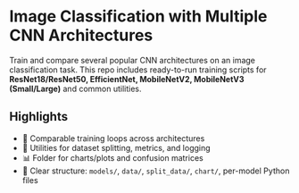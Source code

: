 # Image Classification with Multiple CNN Architectures

Train and compare several popular CNN architectures on an image classification task. This repo includes ready-to-run training scripts for **ResNet18/ResNet50, EfficientNet, MobileNetV2, MobileNetV3 (Small/Large)** and common utilities.

## Highlights
- 🔁 Comparable training loops across architectures
- 🧰 Utilities for dataset splitting, metrics, and logging
- 📊 Folder for charts/plots and confusion matrices
- 📂 Clear structure: `models/`, `data/`, `split_data/`, `chart/`, per-model Python files
